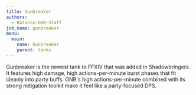```yaml
---
title: Gunbreaker
authors:
  - Balance-GNB-Staff
job_name: gunbreaker
menu:
  main:
    name: Gunbreaker
    parent: tanks
---
```

Gunbreaker is the newest tank to FFXIV that was added in Shadowbringers. It features high damage, high actions-per-minute burst phases that fit cleanly into party buffs. GNB's high actions-per-minute combined with its strong mitigation toolkit make it feel like a party-focused DPS.